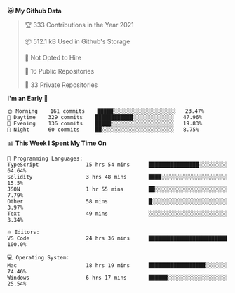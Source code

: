 <!--START_SECTION:waka-->
**🐱 My Github Data** 

> 🏆 333 Contributions in the Year 2021
 > 
> 📦 512.1 kB Used in Github's Storage 
 > 
> 🚫 Not Opted to Hire
 > 
> 📜 16 Public Repositories 
 > 
> 🔑 33 Private Repositories  
 > 
**I'm an Early 🐤** 

```text
🌞 Morning    161 commits    █████░░░░░░░░░░░░░░░░░░░░   23.47% 
🌆 Daytime    329 commits    ████████████░░░░░░░░░░░░░   47.96% 
🌃 Evening    136 commits    █████░░░░░░░░░░░░░░░░░░░░   19.83% 
🌙 Night      60 commits     ██░░░░░░░░░░░░░░░░░░░░░░░   8.75%

```


📊 **This Week I Spent My Time On** 

```text
💬 Programming Languages: 
TypeScript               15 hrs 54 mins      ████████████████░░░░░░░░░   64.64% 
Solidity                 3 hrs 48 mins       ████░░░░░░░░░░░░░░░░░░░░░   15.5% 
JSON                     1 hr 55 mins        ██░░░░░░░░░░░░░░░░░░░░░░░   7.79% 
Other                    58 mins             █░░░░░░░░░░░░░░░░░░░░░░░░   3.97% 
Text                     49 mins             ░░░░░░░░░░░░░░░░░░░░░░░░░   3.34%

🔥 Editors: 
VS Code                  24 hrs 36 mins      █████████████████████████   100.0%

💻 Operating System: 
Mac                      18 hrs 19 mins      ██████████████████░░░░░░░   74.46% 
Windows                  6 hrs 17 mins       ██████░░░░░░░░░░░░░░░░░░░   25.54%

```


<!--END_SECTION:waka-->

